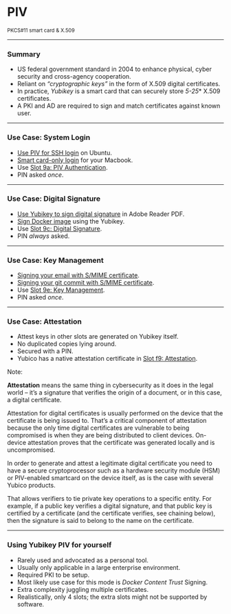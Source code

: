 <!--
.slide: data-background-image="https://images.unsplash.com/photo-1558494949-ef010cbdcc31" data-background-opacity="0.3"
-->

# <span class="color-yubico-green">PIV</span>

<small>PKCS#11 smart card & X.509</small>

---

### Summary

- US federal government standard in 2004 to enhance physical, cyber security and cross-agency cooperation.
- Reliant on _“cryptographic keys”_ in the form of X.509 digital certificates.
- In practice, _<span class="color-yubico-green">Yubikey</span>_ is a smart card that can securely store _5-25_* X.509 certificates.
- A PKI and AD are required to sign and match certificates against known user.

---

### Use Case: <span class="color-yellow-400">System Login</span>

- [Use PIV for SSH login](https://blog.asksven.io/posts/ssh-login-with-yubikey/) on Ubuntu.
- [Smart card-only login](https://support.apple.com/en-us/HT208372) for your Macbook.
- Use [Slot 9a: PIV Authentication](https://developers.yubico.com/PIV/Introduction/Certificate_slots.html).
- PIN asked _once_.
---

### Use Case: <span class="color-yellow-400">Digital Signature</span>

- [Use Yubikey to sign digital signature](https://support.yubico.com/hc/en-us/articles/4412049077522-YubiKeys-for-Digital-Signature-in-Adobe-Acrobat-Reader-Windows-) in Adobe Reader PDF.
- [Sign Docker image](https://ruimarinho.gitbooks.io/yubikey-handbook/content/docker-content-trust/pushing-signed-image/generating-the-root-key.html) using the Yubikey.
- Use [Slot 9c: Digital Signature](https://developers.yubico.com/PIV/Introduction/Certificate_slots.html).
- PIN _always_ asked.

---

### Use Case: <span class="color-yellow-400">Key Management</span>
- [Signing your email with S/MIME certificate](https://andrewmatveychuk.com/signing-your-emails-in-outlook-with-an-s-mime-certificate-and-yubikey/).
- [Signing your git commit with S/MIME certificate](https://enjoi.dev/posts/2021-09-30-signing-git-commits-using-s-mime-x509-certificates/).
- Use [Slot 9e: Key Management](https://developers.yubico.com/PIV/Introduction/Certificate_slots.html).
- PIN asked _once_.

---

### Use Case: <span class="color-yellow-400">Attestation</span>

- Attest keys in other slots are generated on Yubikey itself.
- No duplicated copies lying around.
- Secured with a PIN.
- Yubico has a native attestation certificate in [Slot f9: Attestation](https://developers.yubico.com/PIV/Introduction/Certificate_slots.html).

Note:

**Attestation** means the same thing in cybersecurity as it does in the legal world – it’s a signature that verifies the origin of a document, or in this case, a digital certificate.

Attestation for digital certificates is usually performed on the device that the certificate is being issued to. That’s a critical component of attestation because the only time digital certificates are vulnerable to being compromised is when they are being distributed to client devices. On-device attestation proves that the certificate was generated locally and is uncompromised.

In order to generate and attest a legitimate digital certificate you need to have a secure cryptoprocessor such as a hardware security module (HSM) or PIV-enabled smartcard on the device itself, as is the case with several Yubico products.

That allows verifiers to tie private key operations to a specific entity. For example, if a public key verifies a digital signature, and that public key is certified by a certificate (and the certificate verifies, see chaining below), then the signature is said to belong to the name on the certificate.

---

### Using <span class="color-yubico-green">Yubikey</span> PIV for yourself

- Rarely used and advocated as a personal tool.
- Usually only applicable in a large enterprise environment.
- Required PKI to be setup.
- Most likely use case for this mode is _Docker Content Trust_ Signing.
- Extra complexity juggling multiple certificates.
- Realistically, only 4 slots; the extra slots might not be supported by software.